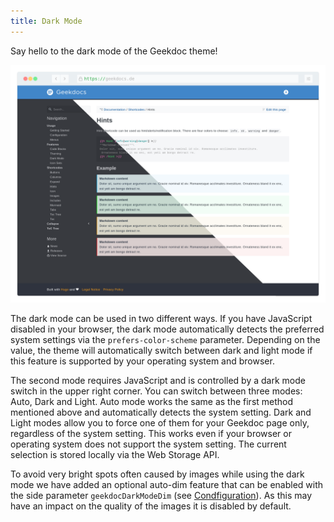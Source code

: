 ```yaml
---
title: Dark Mode
---
```


Say hello to the dark mode of the Geekdoc theme!

[![Geekdoc in dark mode](images/geekdoc-dark.png)](images/geekdoc-dark.png)

The dark mode can be used in two different ways. If you have JavaScript disabled in your browser, the dark mode automatically detects the preferred system settings via the `prefers-color-scheme` parameter. Depending on the value, the theme will automatically switch between dark and light mode if this feature is supported by your operating system and browser.

The second mode requires JavaScript and is controlled by a dark mode switch in the upper right corner. You can switch between three modes: Auto, Dark and Light. Auto mode works the same as the first method mentioned above and automatically detects the system setting. Dark and Light modes allow you to force one of them for your Geekdoc page only, regardless of the system setting. This works even if your browser or operating system does not support the system setting. The current selection is stored locally via the Web Storage API.

To avoid very bright spots often caused by images while using the dark mode we have added an optional auto-dim feature that can be enabled with the side parameter `geekdocDarkModeDim` (see [Condfiguration](/usage/configuration/)). As this may have an impact on the quality of the images it is disabled by default.
